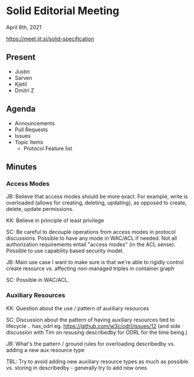 # Solid Editorial Meeting
April 6th, 2021

https://meet.jit.si/solid-specification

## Present
* Justin
* Sarven
* Kjetil
* Dmitri Z

## Agenda

* Announcements
* Pull Requests
* Issues
* Topic Items
    * Protocol Feature list 

## Minutes

### Access Modes

JB: Believe that access modes should be more exact. For example, write is overloaded (allows for creating, deleting, updating), as opposed to create, delete, update permissions.

KK: Believe in principle of least privilege

SC: Be careful to decouple operations from access modes in protocol discussions. Possible to have any mode in WAC/ACL if needed. Not all authorization requirements entail "access modes" (in the ACL sense). Possible to use capability based security model.

JB: Main use case I want to make sure is that we're able to rigidly control create resource vs. affecting non-managed triples in container graph

SC: Possible in WAC/ACL.


### Auxiliary Resources

KK: Question about the use / pattern of auxiliary resources

SC: Discussion about the pattern of having auxiliary resources tied to lifecycle .. has_odrl eg. https://github.com/w3c/odrl/issues/12 (and side discussion with Tim on resusing describedby for ODRL for the time being.)

JB: What's the pattern / ground rules for overloading describedby vs. adding a new aux resource type

TBL: Try to avoid adding new auxiliary resource types as much as possible vs. storing in describedby - generally try to add new ones



